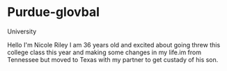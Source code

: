 # Purdue-glovbal
University

Hello I'm Nicole Riley I am 36 years old and excited about going threw this college class this year and making some changes in my life.im from Tennessee but moved to Texas with my partner to get custady of his son.
